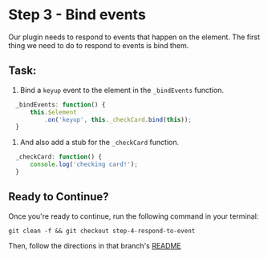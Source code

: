 # Step 3 - Bind events

Our plugin needs to respond to events that happen on the element. The first thing we need to do to respond to events is bind them.

## Task:

1. Bind a `keyup` event to the element in the `_bindEvents` function.

  ```js
    _bindEvents: function() {
        this.$element
            .on('keyup', this._checkCard.bind(this));
    }
  ```
  
1. And also add a stub for the `_checkCard` function.

  ```js
    _checkCard: function() {
        console.log('checking card!');
    }
  ```

## Ready to Continue?

Once you're ready to continue, run the following command in your terminal:

```cli
git clean -f && git checkout step-4-respond-to-event
```

Then, follow the directions in that branch's [README](https://github.com/mobify/workshops--building-a-plugin/blob/step-4-respond-to-event/README.md)
